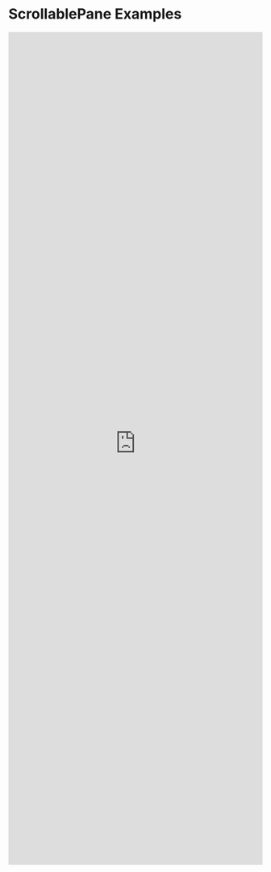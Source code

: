# ScrollablePane Examples

<iframe 
    title='ScrollablePane Examples'
    src='https://fabricweb.z5.web.core.windows.net/pr-deploy-site/refs/heads/master/fabric-website-resources/dist/index.html#/examples/scrollablepane?docsExample=true'
    frameborder='no'
    height='1650'
    style='width: 100%;'
>
